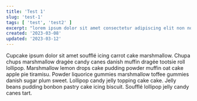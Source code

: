```yaml
---
title: 'Test 1'
slug: 'test-1'
tags: [ 'test', 'test2' ]
excerpt: "lorem ipsum dolor sit amet consectetur adipiscing elit non nobis domine pandemonium regnat satani vitae"
created: '2023-03-08'
updated: '2023-03-12'
---
```


<p>Cupcake ipsum dolor sit amet soufflé icing carrot cake marshmallow. Chupa chups marshmallow dragée candy canes danish muffin dragée tootsie roll lollipop. Marshmallow lemon drops cake pudding powder muffin oat cake apple pie tiramisu. Powder liquorice gummies marshmallow toffee gummies danish sugar plum sweet. Lollipop candy jelly topping cake cake. Jelly beans pudding bonbon pastry cake icing biscuit. Soufflé lollipop jelly candy canes tart.</p>
